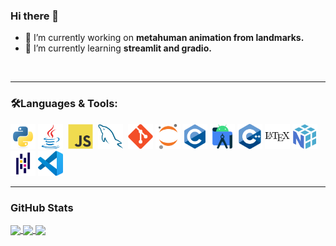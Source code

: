 ### Hi there 👋

<!--
**aamadeuss/aamadeuss** is a ✨ _special_ ✨ repository because its `README.md` (this file) appears on your GitHub profile.

Here are some ideas to get you started:


- 👯 I’m looking to collaborate on ...
- 🤔 I’m looking for help with ...
- 💬 Ask me about ...
- 📫 How to reach me: ...
- 😄 Pronouns: ...
- ⚡ Fun fact: ...
-->
- 🔭 I’m currently working on **metahuman animation from landmarks.**
- 🌱 I’m currently learning **streamlit and gradio.**

<img src="https://komarev.com/ghpvc/?username=aamdeuss&style=flat-square&color=orange" alt=""/>

---

### 🛠️Languages & Tools:
<div>
  <img src="https://github.com/devicons/devicon/blob/master/icons/python/python-original.svg" title="Python" **alt="Python" width="40" height="40"/>
  <img src="https://github.com/devicons/devicon/blob/master/icons/java/java-original.svg" title="Java" alt="Java" width="40" height="40"/>&nbsp;
  <img src="https://github.com/devicons/devicon/blob/master/icons/javascript/javascript-original.svg" title="JavaScript" alt="JavaScript" width="40" height="40"/>&nbsp;
  <img src="https://github.com/devicons/devicon/blob/master/icons/mysql/mysql-original.svg" title="MySQL"  alt="MySQL" width="40" height="40"/>&nbsp;
  <img src="https://github.com/devicons/devicon/blob/master/icons/git/git-original.svg" title="Git" **alt="Git" width="40" height="40"/>
  <img src="https://github.com/devicons/devicon/blob/master/icons/jupyter/jupyter-original.svg" title="Jupyter" **alt="Jupyter" width="40" height="40"/>
  <img src="https://github.com/devicons/devicon/blob/master/icons/c/c-original.svg" title="C" **alt="C" width="40" height="40"/>
  <img src="https://github.com/devicons/devicon/blob/master/icons/androidstudio/androidstudio-original.svg" title="AndroidStudio" **alt="AndroidStudio" width="40" height="40"/>
  <img src="https://github.com/devicons/devicon/blob/master/icons/cplusplus/cplusplus-original.svg" title="CPP" **alt="CPP" width="40" height="40"/>
  <img src="https://github.com/devicons/devicon/blob/master/icons/latex/latex-original.svg" title="Latex" **alt="Latex" width="40" height="40"/>
  <img src="https://github.com/devicons/devicon/blob/master/icons/numpy/numpy-original.svg" title="Numpy" **alt="Numpy" width="40" height="40"/>
  <img src="https://github.com/devicons/devicon/blob/master/icons/pandas/pandas-original.svg" title="Pandas" **alt="Pandas" width="40" height="40"/>
  <img src="https://github.com/devicons/devicon/blob/master/icons/vscode/vscode-original.svg" title="VSCode" **alt="VSCode" width="40" height="40"/>
</div>

---

### GitHub Stats

<a href="">
  <img height=200 align="center" src="http://github-readme-streak-stats.herokuapp.com?user=aamadeuss&theme=holi-theme&border_radius=6&card_width=190&background=110%2C030314%2C5FABEE" />
</a>
<a href="">
  <img height=200 align="center" src="https://github-readme-stats.vercel.app/api?username=aamadeuss&custom_title=Ayushmaan's%20Stats&card_width=200&hide_rank=true&show_icons=true&theme=holi&bg_color=110,030314,5FABEE" />
</a>
<a href="">
  <img height=200 align="center" src="https://github-readme-stats.vercel.app/api/top-langs?username=aamadeuss&theme=holi&layout=donut&langs_count=8&card_width=190&bg_color=110,030314,5FABEE" />
</a>
